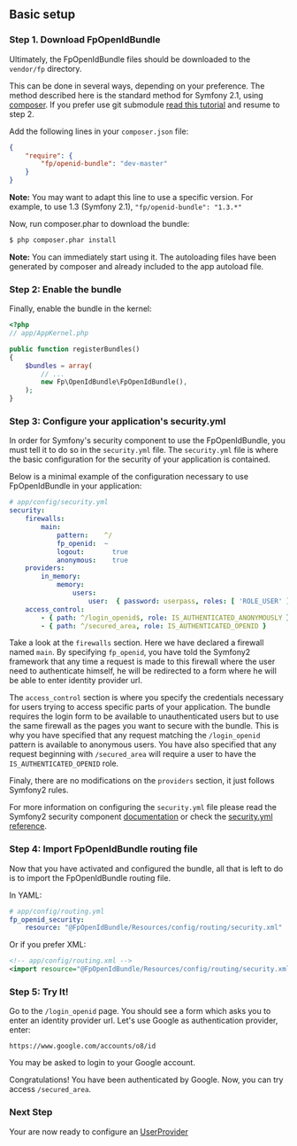 ## Basic setup

### Step 1. Download FpOpenIdBundle

Ultimately, the FpOpenIdBundle files should be downloaded to the `vendor/fp` directory.

This can be done in several ways, depending on your preference. The method described here is the standard method for Symfony 2.1, using [composer](http://getcomposer.org/).
If you prefer use git submodule [read this tutorial](install_as_git_submodules.md) and resume to step 2.

Add the following lines in your `composer.json` file:

```json
{
    "require": {
        "fp/openid-bundle": "dev-master"
    }
}
```

**Note:** You may want to adapt this line to use a specific version. For example, to use 1.3 (Symfony 2.1), ```"fp/openid-bundle": "1.3.*"```

Now, run composer.phar to download the bundle:

```bash
$ php composer.phar install
```

**Note:** You can immediately start using it. The autoloading files have been generated by composer and already included to the app autoload file.

### Step 2: Enable the bundle

Finally, enable the bundle in the kernel:

``` php
<?php
// app/AppKernel.php

public function registerBundles()
{
    $bundles = array(
        // ...
        new Fp\OpenIdBundle\FpOpenIdBundle(),
    );
}
```

### Step 3: Configure your application's security.yml

In order for Symfony's security component to use the FpOpenIdBundle, you must
tell it to do so in the `security.yml` file. The `security.yml` file is where the
basic configuration for the security of your application is contained.

Below is a minimal example of the configuration necessary to use FpOpenIdBundle
in your application:

``` yaml
# app/config/security.yml
security:
    firewalls:
        main:
            pattern:    ^/
            fp_openid:  ~
            logout:       true
            anonymous:    true
    providers:
        in_memory:
            memory:
                users:
                    user:  { password: userpass, roles: [ 'ROLE_USER' ] }
    access_control:
        - { path: ^/login_openid$, role: IS_AUTHENTICATED_ANONYMOUSLY }
        - { path: ^/secured_area, role: IS_AUTHENTICATED_OPENID }
```

Take a look at the `firewalls` section.
Here we have declared a
firewall named `main`. By specifying `fp_openid`, you have told the Symfony2
framework that any time a request is made to this firewall where the
user need to authenticate himself, he will be redirected to a form
where he will be able to enter identity provider url.

The `access_control` section is where you specify the credentials necessary for
users trying to access specific parts of your application. The bundle requires
the login form to be available to unauthenticated users but to use the same firewall as
the pages you want to secure with the bundle. This is why you have specified that
any request matching the `/login_openid` pattern is available to anonymous users.
You have also specified that any request beginning with `/secured_area` will require
a user to have the `IS_AUTHENTICATED_OPENID` role.

Finaly, there are no modifications on the `providers` section, it just follows Symfony2 rules.

For more information on configuring the `security.yml` file please read the Symfony2
security component [documentation](http://symfony.com/doc/current/book/security.html) or
check the [security.yml reference](http://symfony.com/doc/current/reference/configuration/security.html).

### Step 4: Import FpOpenIdBundle routing file

Now that you have activated and configured the bundle, all that is left to do is to
import the FpOpenIdBundle routing file.

In YAML:

``` yaml
# app/config/routing.yml
fp_openid_security:
    resource: "@FpOpenIdBundle/Resources/config/routing/security.xml"

```

Or if you prefer XML:

``` xml
<!-- app/config/routing.xml -->
<import resource="@FpOpenIdBundle/Resources/config/routing/security.xml"/>
```

### Step 5: Try It!

Go to the `/login_openid` page. You should see a form which asks you to enter an identity provider url.
Let's use Google as authentication provider, enter:

```
https://www.google.com/accounts/o8/id
```

You may be asked to login to your Google account.

Congratulations! You have been authenticated by Google. Now, you can try access `/secured_area`.

### Next Step

Your are now ready to configure an [UserProvider](configure_user_manager.md)
